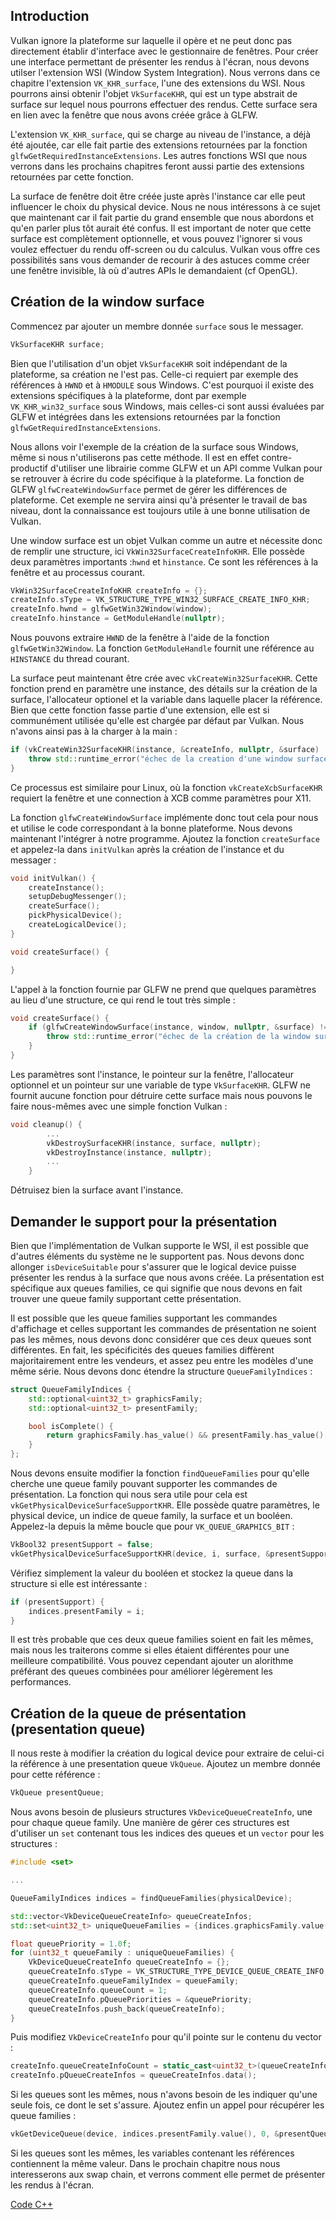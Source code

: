 ## Introduction

Vulkan ignore la plateforme sur laquelle il opère et ne peut donc pas directement établir d'interface avec le
gestionnaire de fenêtres. Pour créer une interface permettant de présenter les rendus à l'écran, nous devons utilser
l'extension WSI (Window System Integration). Nous verrons dans ce chapitre l'extension `VK_KHR_surface`, l'une des
extensions du WSI. Nous pourrons ainsi obtenir l'objet `VkSurfaceKHR`, qui est un type abstrait de surface sur
lequel nous pourrons effectuer des rendus. Cette surface sera en lien avec la fenêtre que nous avons créée grâce à GLFW.

L'extension `VK_KHR_surface`, qui se charge au niveau de l'instance, a déjà été ajoutée, car elle fait partie des
extensions retournées par la fonction `glfwGetRequiredInstanceExtensions`. Les autres fonctions WSI que nous verrons
dans les prochains chapitres feront aussi partie des extensions retournées par cette fonction.

La surface de fenêtre doit être créée juste après l'instance car elle peut influencer le choix du physical device.
Nous ne nous intéressons à ce sujet que maintenant car il fait partie du grand ensemble que nous abordons et qu'en
parler plus tôt aurait été confus. Il est important de noter que cette surface est complètement optionnelle, et vous
pouvez l'ignorer si vous voulez effectuer du rendu off-screen ou du calculus. Vulkan vous offre ces possibilités sans
vous demander de recourir à des astuces comme créer une fenêtre invisible, là où d'autres APIs le demandaient (cf
OpenGL).

## Création de la window surface

Commencez par ajouter un membre donnée `surface` sous le messager.

```c++
VkSurfaceKHR surface;
```

Bien que l'utilisation d'un objet `VkSurfaceKHR` soit indépendant de la plateforme, sa création ne l'est pas.
Celle-ci requiert par exemple des références à `HWND` et à `HMODULE` sous Windows. C'est pourquoi il existe des
extensions spécifiques à la plateforme, dont par exemple `VK_KHR_win32_surface` sous Windows, mais celles-ci sont
aussi évaluées par GLFW et intégrées dans les extensions retournées par la fonction `glfwGetRequiredInstanceExtensions`.

Nous allons voir l'exemple de la création de la surface sous Windows, même si nous n'utiliserons pas cette méthode.
Il est en effet contre-productif d'utiliser une librairie comme GLFW et un API comme Vulkan pour se retrouver à écrire
du code spécifique à la plateforme. La fonction de GLFW `glfwCreateWindowSurface` permet de gérer les différences de
plateforme. Cet exemple ne servira ainsi qu'à présenter le travail de bas niveau, dont la connaissance est toujours
utile à une bonne utilisation de Vulkan.

Une window surface est un objet Vulkan comme un autre et nécessite donc de remplir une structure, ici
`VkWin32SurfaceCreateInfoKHR`. Elle possède deux paramètres importants :`hwnd` et `hinstance`. Ce sont les références
à la fenêtre et au processus courant.

```c++
VkWin32SurfaceCreateInfoKHR createInfo = {};
createInfo.sType = VK_STRUCTURE_TYPE_WIN32_SURFACE_CREATE_INFO_KHR;
createInfo.hwnd = glfwGetWin32Window(window);
createInfo.hinstance = GetModuleHandle(nullptr);
```

Nous pouvons extraire `HWND` de la fenêtre à l'aide de la fonction `glfwGetWin32Window`. La fonction
`GetModuleHandle` fournit une référence au `HINSTANCE` du thread courant.

La surface peut maintenant être crée avec `vkCreateWin32SurfaceKHR`. Cette fonction prend en paramètre une instance, des
détails sur la création de la surface, l'allocateur optionel et la variable dans laquelle placer la référence. Bien que
cette fonction fasse partie d'une extension, elle est si communément utilisée qu'elle est chargée par défaut par Vulkan.
Nous n'avons ainsi pas à la charger à la main :

```c++
if (vkCreateWin32SurfaceKHR(instance, &createInfo, nullptr, &surface) != VK_SUCCESS) {
    throw std::runtime_error("échec de la creation d'une window surface!");
}
```

Ce processus est similaire pour Linux, où la fonction `vkCreateXcbSurfaceKHR` requiert la fenêtre et une connection à
XCB comme paramètres pour X11.

La fonction `glfwCreateWindowSurface` implémente donc tout cela pour nous et utilise le code correspondant à la bonne
plateforme. Nous devons maintenant l'intégrer à notre programme. Ajoutez la fonction `createSurface` et appelez-la
dans `initVulkan` après la création de l'instance et du messager :

```c++
void initVulkan() {
    createInstance();
    setupDebugMessenger();
    createSurface();
    pickPhysicalDevice();
    createLogicalDevice();
}

void createSurface() {

}
```

L'appel à la fonction fournie par GLFW ne prend que quelques paramètres au lieu d'une structure, ce qui rend le tout
très simple :

```c++
void createSurface() {
    if (glfwCreateWindowSurface(instance, window, nullptr, &surface) != VK_SUCCESS) {
        throw std::runtime_error("échec de la création de la window surface!");
    }
}
```

Les paramètres sont l'instance, le pointeur sur la fenêtre, l'allocateur optionnel et un pointeur sur une variable de
type `VkSurfaceKHR`. GLFW ne fournit aucune fonction pour détruire cette surface mais nous pouvons le faire
nous-mêmes avec une simple fonction Vulkan :

```c++
void cleanup() {
        ...
        vkDestroySurfaceKHR(instance, surface, nullptr);
        vkDestroyInstance(instance, nullptr);
        ...
    }
```

Détruisez bien la surface avant l'instance.

## Demander le support pour la présentation

Bien que l'implémentation de Vulkan supporte le WSI, il est possible que d'autres éléments du système ne le supportent
pas. Nous devons donc allonger `isDeviceSuitable` pour s'assurer que le logical device puisse présenter les
rendus à la surface que nous avons créée. La présentation est spécifique aux queues families, ce qui signifie que
nous devons en fait trouver une queue family supportant cette présentation.

Il est possible que les queue families supportant les commandes d'affichage et celles supportant les commandes de
présentation ne soient pas les mêmes, nous devons donc considérer que ces deux queues sont différentes. En fait, les
spécificités des queues families diffèrent majoritairement entre les vendeurs, et assez peu entre les modèles d'une même
série. Nous devons donc étendre la structure `QueueFamilyIndices` :

```c++
struct QueueFamilyIndices {
    std::optional<uint32_t> graphicsFamily;
    std::optional<uint32_t> presentFamily;

    bool isComplete() {
        return graphicsFamily.has_value() && presentFamily.has_value();
    }
};
```

Nous devons ensuite modifier la fonction `findQueueFamilies` pour qu'elle cherche une queue family pouvant supporter
les commandes de présentation. La fonction qui nous sera utile pour cela est `vkGetPhysicalDeviceSurfaceSupportKHR`.
Elle possède quatre paramètres, le physical device, un indice de queue family, la surface et un booléen. Appelez-la
depuis la même boucle que pour `VK_QUEUE_GRAPHICS_BIT` :

```c++
VkBool32 presentSupport = false;
vkGetPhysicalDeviceSurfaceSupportKHR(device, i, surface, &presentSupport);
```

Vérifiez simplement la valeur du booléen et stockez la queue dans la structure si elle est intéressante :

```c++
if (presentSupport) {
    indices.presentFamily = i;
}
```

Il est très probable que ces deux queue families soient en fait les mêmes, mais nous les traiterons comme si elles
étaient différentes pour une meilleure compatibilité. Vous pouvez cependant ajouter un alorithme préférant des
queues combinées pour améliorer légèrement les performances.

## Création de la queue de présentation (presentation queue)

Il nous reste à modifier la création du logical device pour extraire de celui-ci la référence à une presentation queue
`VkQueue`. Ajoutez un membre donnée pour cette référence :

```c++
VkQueue presentQueue;
```

Nous avons besoin de plusieurs structures `VkDeviceQueueCreateInfo`, une pour chaque queue family. Une manière de
gérer ces structures est d'utiliser un `set` contenant tous les indices des queues et un `vector` pour les structures :

```c++
#include <set>

...

QueueFamilyIndices indices = findQueueFamilies(physicalDevice);

std::vector<VkDeviceQueueCreateInfo> queueCreateInfos;
std::set<uint32_t> uniqueQueueFamilies = {indices.graphicsFamily.value(), indices.presentFamily.value()};

float queuePriority = 1.0f;
for (uint32_t queueFamily : uniqueQueueFamilies) {
    VkDeviceQueueCreateInfo queueCreateInfo = {};
    queueCreateInfo.sType = VK_STRUCTURE_TYPE_DEVICE_QUEUE_CREATE_INFO;
    queueCreateInfo.queueFamilyIndex = queueFamily;
    queueCreateInfo.queueCount = 1;
    queueCreateInfo.pQueuePriorities = &queuePriority;
    queueCreateInfos.push_back(queueCreateInfo);
}
```

Puis modifiez `VkDeviceCreateInfo` pour qu'il pointe sur le contenu du vector :

```c++
createInfo.queueCreateInfoCount = static_cast<uint32_t>(queueCreateInfos.size());
createInfo.pQueueCreateInfos = queueCreateInfos.data();
```

Si les queues sont les mêmes, nous n'avons besoin de les indiquer qu'une seule fois, ce dont le set s'assure. Ajoutez
enfin un appel pour récupérer les queue families :

```c++
vkGetDeviceQueue(device, indices.presentFamily.value(), 0, &presentQueue);
```

Si les queues sont les mêmes, les variables contenant les références contiennent la même valeur. Dans le prochain
chapitre nous nous interesserons aux swap chain, et verrons comment elle permet de présenter les rendus à l'écran.

[Code C++](/code/05_window_surface.cpp)
